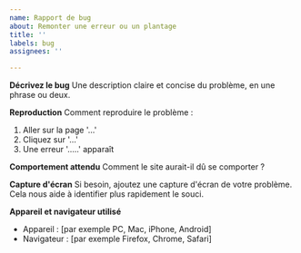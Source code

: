 ```yaml
---
name: Rapport de bug
about: Remonter une erreur ou un plantage
title: ''
labels: bug
assignees: ''

---
```


**Décrivez le bug**
Une description claire et concise du problème, en une phrase ou deux.

**Reproduction**
Comment reproduire le problème :
1. Aller sur la page '...'
2. Cliquez sur '...'
3. Une erreur '.....' apparaît

**Comportement attendu**
Comment le site aurait-il dû se comporter ?

**Capture d'écran**
Si besoin, ajoutez une capture d'écran de votre problème. Cela nous aide à identifier plus rapidement le souci.

**Appareil et navigateur utilisé**
 - Appareil : [par exemple PC, Mac, iPhone, Android]
 - Navigateur : [par exemple Firefox, Chrome, Safari]
